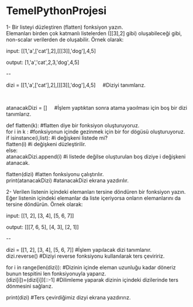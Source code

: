 # TemelPythonProjesi
1- Bir listeyi düzleştiren (flatten) fonksiyon yazın. <br/>
Elemanları birden çok katmanlı listelerden ([[3],2] gibi) oluşabileceği gibi, non-scalar verilerden de oluşabilir. Örnek olarak: <br/>

input: [[1,'a',['cat'],2],[[[3]],'dog'],4,5] <br/>

output: [1,'a','cat',2,3,'dog',4,5] <br/>

--

<p> dizi = [[1,'a',['cat'],2],[[[3]],'dog'],4,5] &nbsp;&nbsp;&nbsp; #Diziyi tanımlarız.</p> <br/>
<p>atanacakDizi = []    &nbsp;&nbsp;&nbsp;   #İşlem yaptıktan sonra atama yaoılması için boş bir dizi tanımlarız. <br/><p>

def flatten(k):                                          #flatten diye bir fonksiyon oluşturuyoruz. <br/>
    for i in k :                                         #fonksiyonun içinde gezinmek için bir for dögüsü oluşturuyoruz. <br/>
        if isinstance(i,list):                           #i değişkeni listede mi? <br/>
            flatten(i)                                   #i değişkeni düzleştirilir. <br/>
        else:                                        
            atanacakDizi.append(i)                       #i listede değilse oluşturulan boş diziye i değişkeni atanacak. <br/>

flatten(dizi)                                            #latten fonksiyonu çalıştırılır. <br/>
print(atanacakDizi)                                      #atanacakDizi ekrana yazdırılır. <br/> 
 



2- Verilen listenin içindeki elemanları tersine döndüren bir fonksiyon yazın. <br/>
Eğer listenin içindeki elemanlar da liste içeriyorsa onların elemanlarını da tersine döndürün. Örnek olarak: <br/>

input: [[1, 2], [3, 4], [5, 6, 7]] <br/>

output: [[[7, 6, 5], [4, 3], [2, 1]] <br/>

--

dizi = [[1, 2], [3, 4], [5, 6, 7]]         #İşlem yapılacak dizi tanımlanır. <br/>
dizi.reverse()                             #Diziyi reverse fonksiyonu kullanılarak ters çeviririz. <br/>

for i in range(len(dizi)):                 #Dizinin içinde eleman uzunluğu kadar döneriz bunun tespitini len fonksiyonuyla yaparız. <br/>
    (dizi[i])=(dizi[i])[::-1]              #Dilimleme yaparak dizinin içindeki dizilerinde ters dönmesini sağlarız.  <br/>

print(dizi)                                #Ters çevirdiğimiz dizyi ekrana yazdırırız.
